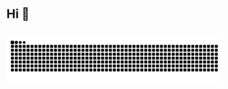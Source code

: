 <h1>Hi 👋</h1>
<br clear="both">
<div align='center'>
<img src="https://raw.githubusercontent.com/itsmeadarsh2008/itsmeadarsh2008/output/snake.svg" alt="Snake animation" />
<!-- <img src="https://github-profile-trophy.vercel.app/?username=itsmeadarsh2008&theme=nord&column=5" href="https://github.com/ryo-ma/github-profile-trophy"> -->
</div>
<div align='center'>
<!--     <img src='https://github-readme-stats.vercel.app/api?username=itsmeadarsh2008&theme=blueberry&show_icons=true&hide_border=true&count_private=true'></td>
    <img src='https://github-readme-streak-stats.herokuapp.com/?user=itsmeadarsh2008&theme=blueberry&hide_border=true'></td>
    <img src='https://github-readme-stats.vercel.app/api/top-langs/?username=itsmeadarsh2008&theme=blueberry&show_icons=true&hide_border=true&layout=compact'></td>
</div> -->
